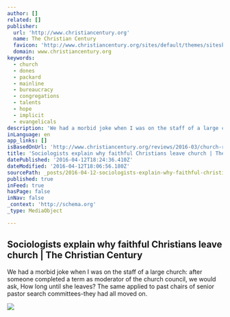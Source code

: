 ```yaml
---
author: []
related: []
publisher:
  url: 'http://www.christiancentury.org'
  name: The Christian Century
  favicon: 'http://www.christiancentury.org/sites/default/themes/siteskin/favicon.ico'
  domain: www.christiancentury.org
keywords:
  - church
  - dones
  - packard
  - mainline
  - bureaucracy
  - congregations
  - talents
  - hope
  - implicit
  - evangelicals
description: 'We had a morbid joke when I was on the staff of a large church: after someone completed a term as moderator of the church council, we would ask, How long until she leaves? The same applied to past chairs of senior pastor search committees-they had all moved on.'
inLanguage: en
app_links: []
isBasedOnUrl: 'http://www.christiancentury.org/reviews/2016-03/church-refugees-josh-packard-and-ashleigh-hope'
title: 'Sociologists explain why faithful Christians leave church | The Christian Century'
datePublished: '2016-04-12T18:24:36.410Z'
dateModified: '2016-04-12T18:06:56.180Z'
sourcePath: _posts/2016-04-12-sociologists-explain-why-faithful-christians-leave-church-or.md
published: true
inFeed: true
hasPage: false
inNav: false
_context: 'http://schema.org'
_type: MediaObject

---
```

<article style=""><h1>Sociologists explain why faithful Christians leave church | The Christian Century</h1><p>We had a morbid joke when I was on the staff of a large church: after someone completed a term as moderator of the church council, we would ask, How long until she leaves? The same applied to past chairs of senior pastor search committees-they had all moved on.</p><img src="http://www.christiancentury.org/sites/default/themes/siteskin/inc/images/CCsocial.jpg" /></article>